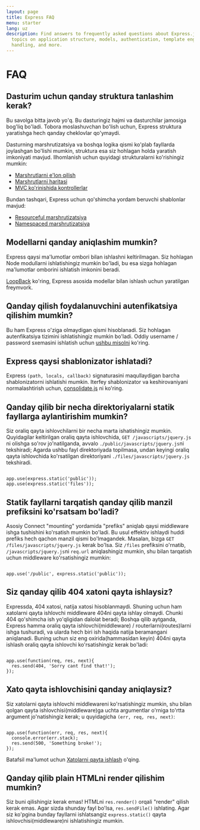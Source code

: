 ```yaml
---
layout: page
title: Express FAQ
menu: starter
lang: uz
description: Find answers to frequently asked questions about Express.js, including
  topics on application structure, models, authentication, template engines, error
  handling, and more.
---
```


# FAQ

## Dasturim uchun qanday struktura tanlashim kerak?

Bu savolga bitta javob yo'q. Bu dasturingiz hajmi va dasturchilar jamosiga bog'liq bo'ladi. Tobora moslashuvchan bo'lish uchun, Express struktura yaratishga hech qanday cheklovlar qo'ymaydi.

Dasturning marshrutizatsiya va boshqa logika qismi ko'plab fayllarda joylashgan bo'lishi mumkin, struktura esa siz hohlagan holda yaratish imkoniyati mavjud. Ilhomlanish uchun quyidagi strukturalarni ko'rishingiz mumkin:

* [Marshrutlarni e'lon qilish](https://github.com/expressjs/express/blob/master/examples/route-separation/index.js#L19)
* [Marshrutlarni haritasi](https://github.com/expressjs/express/blob/master/examples/route-map/index.js#L47)
* [MVC ko'rinishida kontrollerlar](https://github.com/expressjs/express/tree/master/examples/mvc)

Bundan tashqari, Express uchun qo'shimcha yordam beruvchi shablonlar mavjud:

* [Resourceful marshrutizatsiya](https://github.com/expressjs/express-resource)
* [Namespaced marshrutizatsiya](https://github.com/expressjs/express-namespace)

## Modellarni qanday aniqlashim mumkin?

Express qaysi ma'lumotlar ombori bilan ishlashni keltirilmagan. Siz hohlagan Node modullarni ishlatishingiz mumkin bo'ladi, bu esa sizga hohlagan ma'lumotlar omborini ishlatish imkonini beradi.

[LoopBack](http://loopback.io) ko'ring, Express asosida modellar bilan ishlash uchun yaratilgan freymvork.

## Qanday qilish foydalanuvchini autenfikatsiya qilishim mumkin?

Bu ham Express o'ziga olmaydigan qismi hisoblanadi. Siz hohlagan autenfikatsiya tizimini ishlatishingiz mumkin bo'ladi.
Oddiy username / password sxemasini ishlatish uchun [ushbu misolni](https://github.com/expressjs/express/tree/master/examples/auth) ko'ring.

## Express qaysi shablonizator ishlatadi?

Express `(path, locals, callback)` signaturasini maqullaydigan barcha shablonizatorni ishlatishi mumkin.
Iterfey shablonizator va keshirovaniyani normalashtirish uchun, [consolidate.js](https://github.com/visionmedia/consolidate.js) ni ko'ring.

## Qanday qilib bir necha direktoriyalarni statik fayllarga aylantirishim mumkin?

Siz oraliq qayta ishlovchilarni bir necha marta ishatishingiz mumkin. Quyidagilar keltirilgan oraliq qayta ishlovchida, `GET /javascripts/jquery.js` ni olishga so'rov jo'natilganda, avvalo `./public/javascripts/jquery.js`ni tekshiradi;
Agarda ushbu fayl direktoriyada topilmasa, undan keyingi oraliq qayta ishlovchida ko'rsatilgan direktoriyani `./files/javascripts/jquery.js` tekshiradi.

<pre><code class="language-javascript" translate="no">
app.use(express.static('public'));
app.use(express.static('files'));
</code></pre>

## Statik fayllarni tarqatish qanday qilib manzil prefiksini ko'rsatsam bo'ladi?

Asosiy Connect "mounting" yordamida "prefiks" aniqlab qaysi middleware ishga tushishini ko'rsatish mumkin bo'ladi.
Bu usul effektiv ishlaydi huddi prefiks hech qachon manzil qismi bo'lmagandek.
Masalan, bizga `GET /files/javascripts/jquery.js` kerak bo'lsa.
Siz `/files` prefiksini o'rnatib, `/javascripts/jquery.js`ni `req.url` aniqlashingiz mumkin, shu bilan tarqatish uchun middleware ko'rsatishingiz mumkin:

<pre><code class="language-javascript" translate="no">
app.use('/public', express.static('public'));
</code></pre>

## Siz qanday qilib 404 xatoni qayta ishlaysiz?

Expressda, 404 xatosi, natija xatosi hisoblanmaydi. Shuning uchun ham xatolarni qayta ishlovchi middleware 404ni qayta ishlay olmaydi. Chunki 404 qo'shimcha ish yo'qligidan dalolat beradi;
Boshqa qilib aytganda, Express hamma oraliq qayta ishlovchi(middleware)  / routerlarni(routes)larni ishga tushuradi,
va ularda hech biri ish haqida natija beramangani aniqlanadi.
Buning uchun siz eng oxirida(hammasidan keyin) 404ni qayta ishlash oraliq qayta ishlovchi ko'rsatishingiz kerak bo'ladi:

<pre><code class="language-javascript" translate="no">
app.use(function(req, res, next){
  res.send(404, 'Sorry cant find that!');
});
</code></pre>

## Xato qayta ishlovchisini qanday aniqlaysiz?

Siz xatolarni qayta ishlovchi middlewareni ko'rsatishingiz mumkin, shu bilan qolgan qayta ishlovchisi(middleware)ga
uchta argumentlar o'rniga to'rtta argument jo'natishingiz kerak; u quyidagicha `(err, req, res, next)`:

<pre><code class="language-javascript" translate="no">
app.use(function(err, req, res, next){
  console.error(err.stack);
  res.send(500, 'Something broke!');
});
</code></pre>

Batafsil ma'lumot uchun [Xatolarni qayta ishlash](/{{page.lang}}/guide/error-handling.html) o'qing.

## Qanday qilib plain HTMLni render qilishim mumkin?

Siz buni qilishingiz kerak emas! HTMLni `res.render()` orqali "render" qilish kerak emas.
Agar sizda shunday fayl bo'lsa, `res.sendFile()` ishlating.
Agar siz ko'pgina bunday fayllarni ishlatsangiz `express.static()` qayta ishlovchisi(middleware)ni ishlatishingiz mumkin.
